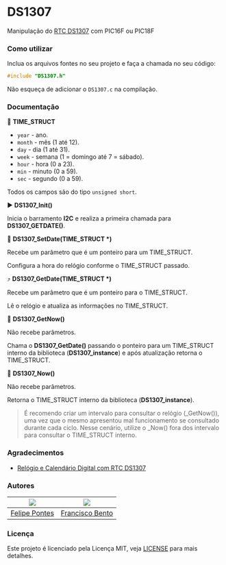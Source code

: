 # DS1307

Manipulação do [RTC DS1307](https://datasheets.maximintegrated.com/en/ds/DS1307.pdf) com PIC16F ou PIC18F

### Como utilizar

Inclua os arquivos fontes no seu projeto e faça a chamada no seu código:

```c
#include "DS1307.h"
```

Não esqueça de adicionar o `DS1307.c` na compilação.

### Documentação

:1234: __TIME_STRUCT__

- `year` - ano.
- `month` - mês (1 até 12).
- `day` - dia (1 até 31).
- `week` - semana (1 = domingo até 7 = sábado).
- `hour` - hora (0 a 23).
- `min` - minuto (0 a 59).
- `sec` - segundo (0 a 59).

Todos os campos são do tipo `unsigned short`.

:arrow_forward: __DS1307_Init()__

Inicia o barramento __I2C__ e realiza a primeira chamada para __DS1307_GETDATE()__.

:twisted_rightwards_arrows: __DS1307_SetDate(TIME_STRUCT \*)__

Recebe um parâmetro que é um ponteiro para um TIME_STRUCT.

Configura a hora do relógio conforme o TIME_STRUCT passado.

:arrow_heading_up: __DS1307_GetDate(TIME_STRUCT \*)__

Recebe um parâmetro que é um ponteiro para o TIME_STRUCT.

Lê o relógio e atualiza as informações no TIME_STRUCT.

:arrows_counterclockwise: __DS1307_GetNow()__

Não recebe parâmetros.

Chama o __DS1307_GetDate()__ passando o ponteiro para um TIME_STRUCT interno da biblioteca (__DS1307_instance__) e após atualização retorna o TIME_STRUCT.

:repeat_one: __DS1307_Now()__

Não recebe parâmetros.

Retorna o TIME_STRUCT interno da biblioteca (__DS1307_instance__).

> É recomendo criar um intervalo para consultar o relógio (\_GetNow()), uma vez que o mesmo apresentou mal funcionamento se consultado durante cada ciclo. Nesse cenário, utilize o \_Now() fora dos intervalo para consultar o TIME_STRUCT interno.

### Agradecimentos

- [Relógio e Calendário Digital com RTC DS1307](http://microcontrolandos.blogspot.com.br/2012/12/relogio-e-calendario-digital-com-rtc.html)

### Autores

| ![](https://avatars0.githubusercontent.com/u/8146112?s=100) | ![](https://avatars2.githubusercontent.com/u/9325152?s=100) |
| ----- | ----- |
| [Felipe Pontes](//github.com/felipemfp) | [Francisco Bento](//github.com/chicobentojr) |

### Licença

Este projeto é licenciado pela Licença MIT, veja [LICENSE](LICENSE) para mais detalhes.
